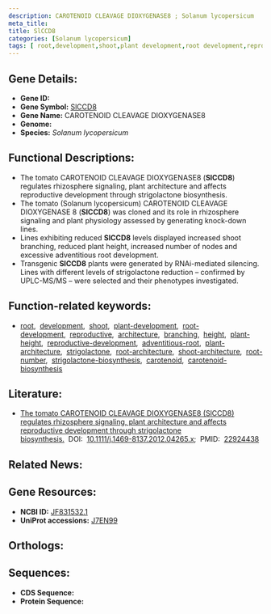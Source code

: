 ```yaml
---
description: CAROTENOID CLEAVAGE DIOXYGENASE8 ; Solanum lycopersicum
meta_title:
title: SlCCD8
categories: [Solanum lycopersicum]
tags: [ root,development,shoot,plant development,root development,reproductive,architecture,branching,height,plant height,reproductive development,adventitious root,plant architecture,strigolactone,root architecture,shoot architecture,root number,strigolactone biosynthesis,carotenoid,carotenoid biosynthesis ]
---
```


## Gene Details:
- **Gene ID:** []()
- **Gene Symbol:** <u>SlCCD8</u>
- **Gene Name:** CAROTENOID CLEAVAGE DIOXYGENASE8
- **Genome:** 
- **Species:** *Solanum lycopersicum*

## Functional Descriptions:
   - The tomato CAROTENOID CLEAVAGE DIOXYGENASE8 (**SlCCD8**) regulates rhizosphere signaling, plant architecture and affects reproductive development through strigolactone biosynthesis.
   - The tomato (Solanum lycopersicum) CAROTENOID CLEAVAGE DIOXYGENASE 8 (**SlCCD8**) was cloned and its role in rhizosphere signaling and plant physiology assessed by generating knock-down lines.
   - Lines exhibiting reduced **SlCCD8** levels displayed increased shoot branching, reduced plant height, increased number of nodes and excessive adventitious root development.
   - Transgenic **SlCCD8** plants were generated by RNAi-mediated silencing. Lines with different levels of strigolactone reduction – confirmed by UPLC-MS/MS – were selected and their phenotypes investigated.

## Function-related keywords:
   - [root](/tags/root/),&nbsp;&nbsp;[development](/tags/development/),&nbsp;&nbsp;[shoot](/tags/shoot/),&nbsp;&nbsp;[plant-development](/tags/plant-development/),&nbsp;&nbsp;[root-development](/tags/root-development/),&nbsp;&nbsp;[reproductive](/tags/reproductive/),&nbsp;&nbsp;[architecture](/tags/architecture/),&nbsp;&nbsp;[branching](/tags/branching/),&nbsp;&nbsp;[height](/tags/height/),&nbsp;&nbsp;[plant-height](/tags/plant-height/),&nbsp;&nbsp;[reproductive-development](/tags/reproductive-development/),&nbsp;&nbsp;[adventitious-root](/tags/adventitious-root/),&nbsp;&nbsp;[plant-architecture](/tags/plant-architecture/),&nbsp;&nbsp;[strigolactone](/tags/strigolactone/),&nbsp;&nbsp;[root-architecture](/tags/root-architecture/),&nbsp;&nbsp;[shoot-architecture](/tags/shoot-architecture/),&nbsp;&nbsp;[root-number](/tags/root-number/),&nbsp;&nbsp;[strigolactone-biosynthesis](/tags/strigolactone-biosynthesis/),&nbsp;&nbsp;[carotenoid](/tags/carotenoid/),&nbsp;&nbsp;[carotenoid-biosynthesis](/tags/carotenoid-biosynthesis/)

## Literature:
   - [The tomato CAROTENOID CLEAVAGE DIOXYGENASE8 (SlCCD8) regulates rhizosphere signaling, plant architecture and affects reproductive development through strigolactone biosynthesis.](https://www.doi.org/10.1111/j.1469-8137.2012.04265.x)&nbsp;&nbsp;DOI:&nbsp;&nbsp;[10.1111/j.1469-8137.2012.04265.x](https://www.doi.org/10.1111/j.1469-8137.2012.04265.x);&nbsp;&nbsp;PMID:&nbsp;&nbsp;[22924438](https://pubmed.ncbi.nlm.nih.gov/22924438/)

## Related News:

## Gene Resources:
- **NCBI ID:**  [JF831532.1](https://www.ncbi.nlm.nih.gov/search/all/?term=JF831532.1)
- **UniProt accessions:**  [J7EN99](https://www.uniprot.org/uniprotkb/J7EN99/entry)

## Orthologs:

## Sequences:
- **CDS Sequence:**
- **Protein Sequence:**
